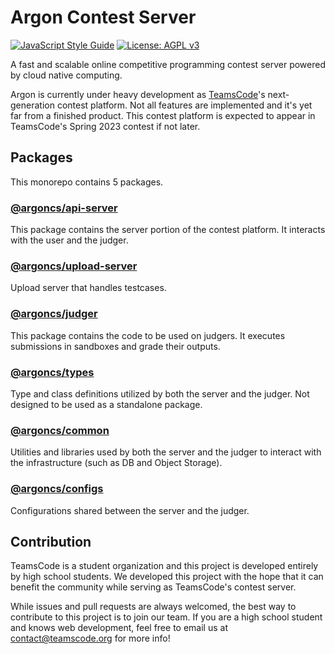 # Argon Contest Server

[![JavaScript Style Guide](https://img.shields.io/badge/code_style-standard-brightgreen.svg)](https://standardjs.com)
[![License: AGPL v3](https://img.shields.io/badge/License-AGPL_v3-blue.svg)](https://www.gnu.org/licenses/agpl-3.0)

A fast and scalable online competitive programming contest server powered by cloud native computing.

Argon is currently under heavy development as [TeamsCode](https://www.teamscode.org)'s next-generation contest platform. Not all features are implemented and it's yet far from a finished product. This contest platform is expected to appear in TeamsCode's Spring 2023 contest if not later.

## Packages

This monorepo contains 5 packages.

### [@argoncs/api-server](https://www.npmjs.com/package/@argoncs/api-server)

This package contains the server portion of the contest platform. It interacts with the user and the judger.

### [@argoncs/upload-server](https://www.npmjs.com/package/@argoncs/upload-server)

Upload server that handles testcases.

### [@argoncs/judger](https://www.npmjs.com/package/@argoncs/judger)

This package contains the code to be used on judgers. It executes submissions in sandboxes and grade their outputs.

### [@argoncs/types](https://www.npmjs.com/package/@argoncs/types)

Type and class definitions utilized by both the server and the judger. Not designed to be used as a standalone package.

### [@argoncs/common](https://www.npmjs.com/package/@argoncs/common)

Utilities and libraries used by both the server and the judger to interact with the infrastructure (such as DB and Object Storage).

### [@argoncs/configs](https://www.npmjs.com/package/@argoncs/configs)

Configurations shared between the server and the judger.

## Contribution

TeamsCode is a student organization and this project is developed entirely by high school students. We developed this project with the hope that it can benefit the community while serving as TeamsCode's contest server.

While issues and pull requests are always welcomed, the best way to contribute to this project is to join our team. If you are a high school student and knows web development, feel free to email us at contact@teamscode.org for more info!
